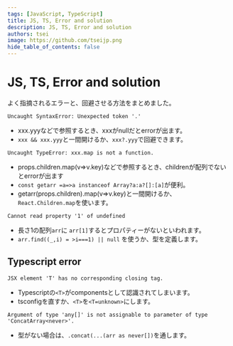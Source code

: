 ```yaml
---
tags: [JavaScript, TypeScript]
title: JS, TS, Error and solution
description: JS, TS, Error and solution
authors: tsei
image: https://github.com/tseijp.png
hide_table_of_contents: false
---
```


# JS, TS, Error and solution

よく指摘されるエラーと、回避させる方法をまとめました。

<!--truncate-->

`Uncaught SyntaxError: Unexpected token '.'`

- xxx.yyyなどで参照するとき、xxxがnullだとerrorが出ます。
- `xxx && xxx.yyy`と一間開けるか、`xxx?.yyy`で回避できます。

`Uncaught TypeError: xxx.map is not a function.`

- props.children.map(v=>v.key)などで参照するとき、childrenが配列でないとerrorが出ます
- `const getarr =a=>a instanceof Array?a:a?[]:[a]`が便利。
- getarr(props.children).map(v=>v.key)と一間開けるか、`React.Children.map`を使います。

`Cannot read property '1' of undefined`

- 長さ1の配列`arr`に `arr[1]`するとプロパティーがないといわれます。
- `arr.find((_,i) = >i===1) || null` を使うか、型を定義します。

## Typescript error

`JSX element 'T' has no corresponding closing tag.`

- Typescriptの`<T>`がcomponentsとして認識されてしまいます。
- tsconfigを直すか、`<T>`を`<T=unknown>`にします。

`Argument of type 'any[]' is not assignable to parameter of type 'ConcatArray<never>'.`

- 型がない場合は、`.concat(...(arr as never[])`を通します。
